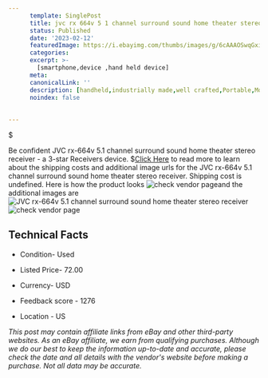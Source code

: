 ```yaml
---
      template: SinglePost
      title: jvc rx 664v 5 1 channel surround sound home theater stereo receiver
      status: Published
      date: '2023-02-12'
      featuredImage: https://i.ebayimg.com/thumbs/images/g/6cAAAOSwqGxikr~i/s-l225.jpg
      categories: 
      excerpt: >-
        [smartphone,device ,hand held device]
      meta:
      canonicalLink: ''
      description: [handheld,industrially made,well crafted,Portable,Mobile,Compact,Convenient,Lightweight,Maneuverable,Man-portable,Miniature,Carriable,Hand-held,Light,Holdable,Transportable,Mobile device,Pocket-sized,On-the-go,Wireless,Cordless,Compact size,Convenient size, smartphone,device ,hand held device]
      noindex: false
      
        
---
```

$

Be confident JVC rx-664v 5.1 channel surround sound home theater stereo receiver - a 3-star Receivers device.
$[Click Here](https://www.ebay.com/itm/175299557359?hash=item28d0aaf7ef%3Ag%3A6cAAAOSwqGxikr%7Ei&mkevt=1&mkcid=1&mkrid=711-53200-19255-0&campid=%253CePNCampaignId%253E&customid=%253CreferenceId%253E&toolid=10049) to read more to learn about the shipping costs and additional image urls for the JVC rx-664v 5.1 channel surround sound home theater stereo receiver. Shipping cost is undefined. Here is how the product looks ![check vendor page](https://i.ebayimg.com/thumbs/images/g/6cAAAOSwqGxikr~i/s-l225.jpg)and the additional images are![JVC rx-664v 5.1 channel surround sound home theater stereo receiver](https://i.ebayimg.com/images/g/6cAAAOSwqGxikr~i/s-l1600.jpg)![check vendor page](https://origin-galleryplus.ebayimg.com/ws/web/175299557359_2_0_1/225x225.jpg,https://origin-galleryplus.ebayimg.com/ws/web/175299557359_3_0_1/225x225.jpg,https://origin-galleryplus.ebayimg.com/ws/web/175299557359_4_0_1/225x225.jpg,https://origin-galleryplus.ebayimg.com/ws/web/175299557359_5_0_1/225x225.jpg,https://origin-galleryplus.ebayimg.com/ws/web/175299557359_6_0_1/225x225.jpg,https://origin-galleryplus.ebayimg.com/ws/web/175299557359_7_0_1/225x225.jpg,https://origin-galleryplus.ebayimg.com/ws/web/175299557359_8_0_1/225x225.jpg,https://origin-galleryplus.ebayimg.com/ws/web/175299557359_9_0_1/225x225.jpg)



 ## Technical Facts 



     
      

 - Condition- Used 


      

 - Listed Price- 72.00 


      

 - Currency- USD 


      

 - Feedback score - 1276 


      

 - Location - US 


      
      

 *_This post may contain affiliate links from eBay and other third-party websites. As an eBay affiliate, we earn from qualifying purchases. Although we do our best to keep the information up-to-date and accurate, please check the date and all details with the vendor's website before making a purchase. Not all data may be accurate._*






